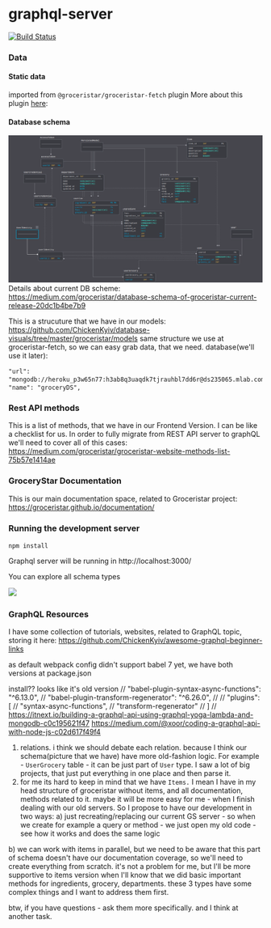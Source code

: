 # graphql-server
[![Build Status](https://travis-ci.org/GroceriStar/graphql-server.svg?branch=master)](https://travis-ci.org/GroceriStar/graphql-server)

### Data

#### Static data
imported from `@groceristar/groceristar-fetch` plugin
More about this plugin [here](https://medium.com/groceristar/groceristar-fetch-small-module-that-weve-created-8b4a62bd5d7b):

#### Database schema
![schema](https://raw.githubusercontent.com/ChickenKyiv/database-visuals/master/Groceristar%20%20%20SqlDBM.png)
Details about current DB scheme: https://medium.com/groceristar/database-schema-of-groceristar-current-release-20dc1b4be7b9

This is a strucuture that we have in our models:
https://github.com/ChickenKyiv/database-visuals/tree/master/groceristar/models
same structure we use at groceristar-fetch, so we can easy grab data, that we need.
database(we'll use it later):
```
"url": "mongodb://heroku_p3w65n77:h3ab8q3uaqdk7tjrauhbl7dd6r@ds235065.mlab.com:35065/heroku_p3w65n77",
"name": "groceryDS",

```

### Rest API methods
This is a list of methods, that we have in our Frontend Version.
I can be like a checklist for us. In order to fully migrate from REST API server to graphQL we'll need to cover all of this cases: https://medium.com/groceristar/groceristar-website-methods-list-75b57e1414ae


 ### GroceryStar Documentation
 This is our main documentation space, related to Groceristar project: https://groceristar.github.io/documentation/


### Running the development server

```
npm install
```
Graphql server will be running in http://localhost:3000/

You can explore all schema types

![](https://i.imgur.com/YIGJRJH.png)


### GraphQL Resources
I have some collection of tutorials, websites, related to GraphQL topic, storing it here: https://github.com/ChickenKyiv/awesome-graphql-beginner-links


as default webpack config didn't support babel 7 yet, we have both versions at package.json


install?? looks like it's old version
// "babel-plugin-syntax-async-functions": "^6.13.0",
// "babel-plugin-transform-regenerator": "^6.26.0",
//
//     "plugins": [
// 		"syntax-async-functions",
// 		"transform-regenerator"
//   ]
//
https://itnext.io/building-a-graphql-api-using-graphql-yoga-lambda-and-mongodb-c0c195621f47
https://medium.com/@xoor/coding-a-graphql-api-with-node-js-c02d617f49f4

1) relations. i think we should debate each relation. because I think
our schema(picture that we have) have more old-fashion logic. For example -
`UserGrocery` table - it can be just part of `User` type. I saw a lot of
big projects, that just put everything in one place and then parse it.
2) for me its hard to keep in mind that we have `Items.` I mean I have in
my head structure of groceristar without items, and all documentation,
methods related to it. maybe it will be more easy for me - when I finish
dealing with our old servers. So I propose to have our development in two
ways:
a) just recreating/replacing our current GS server - so when we create for
example a query or method - we just open my old code - see how it works and
does the same logic

b) we can work with items in parallel, but we need to be aware that this
part of schema doesn't have our documentation coverage, so we'll need to
create everything from scratch.
it's not a problem for me, but I'll be more supportive to items version
when I'll know that we did basic important methods for ingredients,
grocery, departments. these 3 types have some complex things and I want to
address them first.

btw, if you have questions - ask them more specifically. and I think at
another task.
